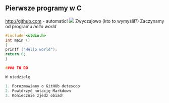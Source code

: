 ## Pierwsze programy w C
http://github.com - automatic!
![](http://upload.wikimedia.org/wikipedia/commons/c/c6/Dennis_MacAlistair_Ritchie.jpg)
Zwyczajowo (kto to wymyślił?) Zaczynamy od programu
*hello world*
```c
#include <stdio.h>
int main ()
{
printf ("Hello world");
return 0;
}

#### TO DO

W niedzielę

1. Porozmawiamy o GitHUb detescop
2. Powtórzyć notację Markdown
3. Koniecznie zjedz obiad!
